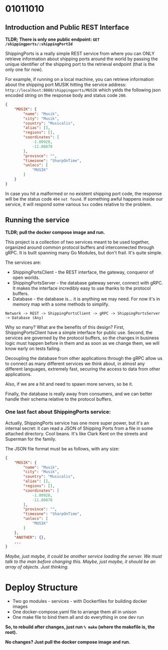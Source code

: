 # 01011010

## Introduction and Public REST Interface

**TLDR; There is only one public endpoint: `GET /shippingports/:shippingPortId`**

ShippingPorts is a really simple REST service from where you can ONLY retrieve information about shipping ports around the
world by passing the unique identifier of the shipping port to the retrieval endpoint (that is the only one for now). 

For example, if running on a local machine, you can retrieve information about the shipping port MUSIK hitting the 
service address: `http://localhost:8080/shippingports/MUSIK` which yelds the following json encoded string on the 
response body and status code `200`.

``` json
{
    "MUSIK": {
        "name": "Musik",
        "city": "Musik",
        "country": "Musicalis",
        "alias": [],
        "regions": [],
        "coordinates": [
            -1.00928,
            -11.88878
        ],
        "province": "",
        "timezone": "SharpOnTime",
        "unlocs": [
            "MUSIK"
        ]
    }
}
```

In case you hit a malformed or no existent shipping port code, the response will be the status code `404` `not found`.
If something awful happens inside our service, it will respond some various `5xx` codes relative to the problem.


## Running the service

**TLDR; pull the docker compose image and run.**

This project is a collection of two services meant to be used together, organized around common protocol buffers and
interconnected through gRPC. It is built spanning many Go Modules, but don't frail. It's quite simple.

The services are: 
 - ShippingPortsClient - the REST interface, the gateway, conqueror of open worlds.
 - ShippingPortsServer - the database gateway server, connect with gRPC. It makes the interface incredibly easy to
   use thanks to the protocol buffers.
 - Database - the database is... it is anything we may need. For now it's in memory map with a some methods to simplify.

```
Network -> REST -> ShippingPortsClient -> gRPC -> ShippingPortsServer -> Database (Any)
```

Why so many? What are the benefits of this design? First, ShippingPortsClient have a simple interface for public use.
Second, the services are governed by the protocol buffers, so the changes in business logic must happen
before in them and as soon as we change them, we will know early on tests failing.

Decoupling the database from other applications through the gRPC allow us to connect as many different services
we think about, in almost any different languages, extremely fast, securing the access to data from other applications. 

Also, if we are a hit and need to spawn more servers, so be it.

Finally, the database is really away from consumers, and we can better handle their schema relative to the protocol buffers.
 
### One last fact about ShippingPorts service:

Actually, ShippingPorts service has one more super power, but it's an internal secret: it can read a JSON of Shipping Ports from 
a file in some attached directory. Cool beans. It's like Clark Kent on the streets and Superman for the family.

The JSON file format must be as follows, with any size:
``` json
{
    "MUSIK": {
        "name": "Musik",
        "city": "Musik",
        "country": "Musicalis",
        "alias": [],
        "regions": [],
        "coordinates": [
            -1.00928,
            -11.88878
        ],
        "province": "",
        "timezone": "SharpOnTime",
        "unlocs": [
            "MUSIK"
        ]
    },
    "ANOTHER": {},
    ...
}
```

*Maybe, just maybe, it could be another service loading the server. We must talk to the man before changing this.*
*Maybe, just maybe, it should be an array of objects. Just thinking.*

# Deploy Structure
 - Two go modules - services - with Dockerfiles for building docker images
 - One docker-compose.yaml file to arrange them all in unison
 - One make file to bind them all and do everything in one dev run

**So, to rebuild after changes, just run `% make` (where the makefile is, the root).**

**No changes? Just pull the docker compose image and run.**
